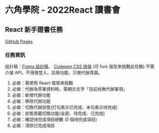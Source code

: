 # 六角學院 - 2022React 讀書會 

## React 新手證書任務
[GitHub Pages](https://yuyu0905.github.io/react-todo-list/#)

### 任務資訊
設計稿：[Figma 設計稿](https://www.figma.com/file/pFivfS3rDX3N3u3dN9aIlx/TodoList?node-id=0%3A1)、 [Codepen CSS 排版](https://codepen.io/liao/pen/mdpmXKg?editors=1010) (可 fork 版型來挑戰此任務)
不需介接 API，不用做登入、註冊功能，只做代辦頁面。

1. 必做：需使用 React 框架來挑戰
2. 必做：代辦為零筆資料時，需顯示文字「目前尚無代辦事項」
3. 必做：新增代辦功能
4. 必做：移除代辦功能
5. 必做：切換代辦狀態(打勾表示已完成、未勾表示待完成)
6. 必做：狀態頁籤切換功能(全部、待完成、已完成)
7. 必做：確認待完成項目總數 (5 個待完成項目)
8. 必做：清除已完成項目